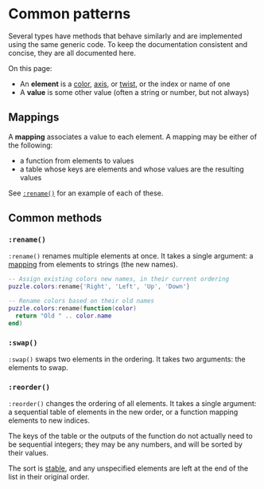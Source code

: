# Common patterns

Several types have methods that behave similarly and are implemented using the same generic code. To keep the documentation consistent and concise, they are all documented here.

On this page:

- An **element** is a [color], [axis], or [twist], or the index or name of one
- A **value** is some other value (often a string or number, but not always)

[color]: puzzle-construction/colors.md#color
[axis]: puzzle-construction/colors.md#axis
[twist]: puzzle-construction/colors.md#twist

## Mappings

A **mapping** associates a value to each element. A mapping may be either of the following:

- a function from elements to values
- a table whose keys are elements and whose values are the resulting values

See [`:rename()`](#rename) for an example of each of these.

## Common methods

### `:rename()`

`:rename()` renames multiple elements at once. It takes a single argument: a [mapping](#mappings) from elements to strings (the new names).

```lua title="Examples of puzzle.colors:rename()"
-- Assign existing colors new names, in their current ordering
puzzle.colors:rename{'Right', 'Left', 'Up', 'Down'}

-- Rename colors based on their old names
puzzle.colors:rename(function(color)
  return "Old " .. color.name
end)
```

### `:swap()`

`:swap()` swaps two elements in the ordering. It takes two arguments: the elements to swap.

### `:reorder()`

`:reorder()` changes the ordering of all elements. It takes a single argument: a sequential table of elements in the new order, or a function mapping elements to new indices.

The keys of the table or the outputs of the function do not actually need to be sequential integers; they may be any numbers, and will be sorted by their values.

The sort is [stable](https://en.wikipedia.org/wiki/Sorting_algorithm#Stability), and any unspecified elements are left at the end of the list in their original order.

